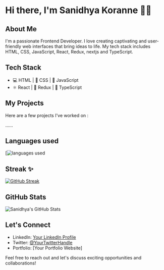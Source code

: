 # Hi there, I'm Sanidhya Koranne 👋🚗

## About Me

I'm a passionate Frontend Developer. I love creating captivating and user-friendly web interfaces that bring ideas to life. My tech stack includes HTML, CSS, JavaScript, React, Redux,   nextjs and TypeScript.

## Tech Stack

- 💻 HTML | 🎨 CSS | 🚀 JavaScript
- ⚛️ React | 🔁 Redux | 💼 TypeScript




## My Projects

Here are a few projects I've worked on :

......
## Languages used
[![languages used](https://github-readme-stats.vercel.app/api/top-langs/?username=sanidhyarc200&layout=compact)

## Streak ✨
[![GitHub Streak](https://github-readme-streak-stats.herokuapp.com?user=sanidhyarc200&theme=dark)](https://git.io/streak-stats)


## GitHub Stats

![Sanidhya's GitHub Stats](https://github-readme-stats.vercel.app/api?username=sanidhyarc200&show_icons=true&theme=radical&hide_rank=true)

## Let's Connect

- LinkedIn: [Your LinkedIn Profile](https://www.linkedin.com/in/sanidhya49/)
- Twitter: [@YourTwitterHandle](https://twitter.com/yourusername)
- Portfolio: [Your Portfolio Website]

Feel free to reach out and let's discuss exciting opportunities and collaborations!

<!-- The GitHub Stats section uses the GitHub Readme Stats by Anurag Hazra. You can customize the URL to include additional parameters such as hide_rank, hide=stars, etc. Check out the repository: https://github.com/anuraghazra/github-readme-stats -->

